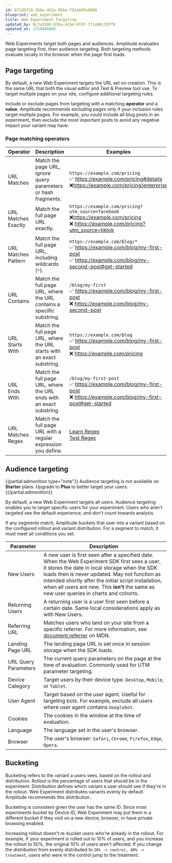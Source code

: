 ```yaml
---
id: 671d5f19-2b8a-463a-95be-f81de05e0860
blueprint: web_experiment
title: Web Experiment Targeting
updated_by: 0c3a318b-936a-4cbd-8fdf-771a90c297f0
updated_at: 1728666803
---
```


Web Experiments target both pages and audiences. Amplitude evaluates page targeting first, then audience targeting. Both targeting methods evaluate locally in the browser when the page first loads.

## Page targeting

By default, a new Web Experiment targets the URL set on creation. This is the same URL that both the visual editor and Test & Preview tool use. To target multiple pages on your site, configure additional targeting rules.

Include or exclude pages from targeting with a matching **operator** and a **value**. Amplitude recommends excluding pages only if your inclusion rules target multiple pages. For example, you could include all blog posts in an experiment, then exclude the most important posts to avoid any negative impact your variant may have.

### Page matching operators

| Operator | Description | Examples |
| --- | --- | --- |
| URL Matches | Match the page URL, ignore query parameters or hash fragments. | `https://example.com/pricing` <br /> ✅ https://example.com/pricing#details <br /> ❌https://example.com/pricing/enterprise |
| URL Matches Exactly | Match the full page URL exactly. | `https://example.com/pricing?utm_source=facebook` <br /> ❌https://example.com/pricing <br /> ❌ https://example.com/pricing?utm_source=tiktok |
| URL Matches Pattern | Match the full page URL, including wildcards (`*`). | `https://example.com/blog/*` <br /> ✅ https://example.com/blog/my-first-post <br /> ✅ https://example.com/blog/my-second-post#get-started |
| URL Contains | Match the full page URL, where the URL contains a specific substring. | `/blog/my-first` <br /> ✅ https://example.com/blog/my-first-post <br /> ❌ https://example.com/blog/my-second-post |
| URL Starts With | Match the full page URL, where the URL starts with an exact substring. | `https://example.com/blog` <br /> ✅ https://example.com/blog/my-first-post <br />❌ https://example.com/pricing |
| URL Ends WIth | Match the full page URL, where the URL ends with an exact substring. | `/blog/my-first-post` <br /> ✅ https://example.com/blog/my-first-post <br /> ❌ https://example.com/blog/my-first-post#get-started |
| URL Matches Regex | Match the full page URL with a regular expression you define. | [Learn Regex](https://www.regular-expressions.info/quickstart.html) <br /> [Test Regex](https://regex101.com/) |

## Audience targeting

{{partial:admonition type="note"}}
Audience targeting is not available on **Starter** plans. Upgrade to **Plus** to better target your users.
{{/partial:admonition}}

By default, a new Web Experiment targets all users. Audience targeting enables you to target specific users for your experiment. Users who aren't targeted see the default experience, and don't count towards analysis.

If any segments match, Amplitude buckets that user into a variant based on the configured rollout and variant distribution. For a segment to match, it must meet all conditions you set.

| Parameter | Description |
| --- | --- |
| New Users | A new user is first seen after a specified date. When the Web Experiment SDK first sees a user, it stores the date in local storage when the SDK loads then is never updated. May not function as intended shortly after the initial script installation, when all users are new. This **isn't** the same as new user queries in charts and cohorts. |
| Returning Users | A returning user is a user first seen before a certain date. Same local considerations apply as with New Users. |
| Referring URL | Matches users who land on your site from a specific referrer. For more information, see [document.referrer](https://developer.mozilla.org/en-US/docs/Web/API/Document/referrer) on MDN. |
| Landing Page URL | The landing page URL is set once in session storage when the SDK loads. |
| URL Query Parameters | The current query parameters on the page at the time of evaluation. Commonly used for UTM parameter targeting. |
| Device Category | Target users by their device type. `Desktop`, `Mobile`, or `Tablet`. |
| User Agent | Target based on the user agent. Useful for targeting bots. For example, exclude all users where user agent contains `Googlebot`. |
| Cookies | The cookies in the window at the time of evaluation. |
| Language | The language set in the user's browser. |
| Browser | The user's browser: `Safari`, `Chrome`, `Firefox`, `Edge`, `Opera`. |

## Bucketing

Bucketing refers to the variant a users sees, based on the rollout and distribution. Rollout is the percentage of users that should be in the experiment. Distribution defines which variant a user should see if they're in the rollout. Web Experiment distributes variants evenly by default. Amplitude recommends this distribution.

Bucketing is consistent given the user has the same ID. Since most experiments bucket by Device ID, Web Experiment may put them in a different bucket if they visit on a new device, browser, or have private browsing enabled.

Increasing rollout doesn't re-bucket users who're already in the rollout. For example, if your experiment is rolled out to 10% of users, and you increase the rollout to 50%, the original 10% of users aren't affected. If you change the *distribution* from evenly distributed to `20% -> control, 80% -> treatment`, users who were in the control jump to the treatment.